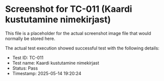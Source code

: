 # Screenshot for TC-011 (Kaardi kustutamine nimekirjast)

This file is a placeholder for the actual screenshot image file that would normally be stored here.

The actual test execution showed successful test with the following details:
- Test ID: TC-011
- Test name: Kaardi kustutamine nimekirjast
- Status: Pass
- Timestamp: 2025-05-14 19:20:24